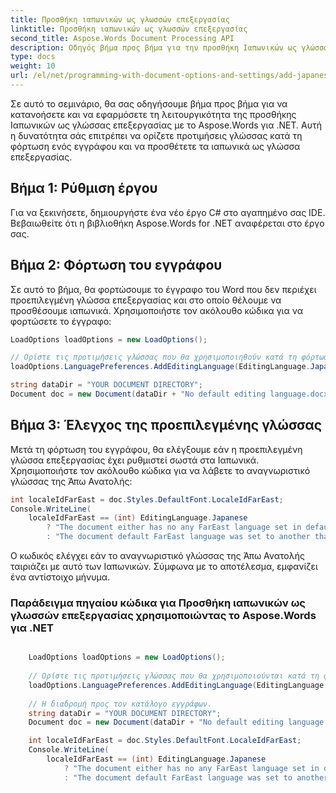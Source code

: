 ```yaml
---
title: Προσθήκη ιαπωνικών ως γλωσσών επεξεργασίας
linktitle: Προσθήκη ιαπωνικών ως γλωσσών επεξεργασίας
second_title: Aspose.Words Document Processing API
description: Οδηγός βήμα προς βήμα για την προσθήκη Ιαπωνικών ως γλώσσα επεξεργασίας με το Aspose.Words για .NET.
type: docs
weight: 10
url: /el/net/programming-with-document-options-and-settings/add-japanese-as-editing-languages/
---
```


Σε αυτό το σεμινάριο, θα σας οδηγήσουμε βήμα προς βήμα για να κατανοήσετε και να εφαρμόσετε τη λειτουργικότητα της προσθήκης Ιαπωνικών ως γλώσσας επεξεργασίας με το Aspose.Words για .NET. Αυτή η δυνατότητα σάς επιτρέπει να ορίζετε προτιμήσεις γλώσσας κατά τη φόρτωση ενός εγγράφου και να προσθέτετε τα ιαπωνικά ως γλώσσα επεξεργασίας.

## Βήμα 1: Ρύθμιση έργου

Για να ξεκινήσετε, δημιουργήστε ένα νέο έργο C# στο αγαπημένο σας IDE. Βεβαιωθείτε ότι η βιβλιοθήκη Aspose.Words for .NET αναφέρεται στο έργο σας.

## Βήμα 2: Φόρτωση του εγγράφου

Σε αυτό το βήμα, θα φορτώσουμε το έγγραφο του Word που δεν περιέχει προεπιλεγμένη γλώσσα επεξεργασίας και στο οποίο θέλουμε να προσθέσουμε ιαπωνικά. Χρησιμοποιήστε τον ακόλουθο κώδικα για να φορτώσετε το έγγραφο:

```csharp
LoadOptions loadOptions = new LoadOptions();

// Ορίστε τις προτιμήσεις γλώσσας που θα χρησιμοποιηθούν κατά τη φόρτωση του εγγράφου.
loadOptions.LanguagePreferences.AddEditingLanguage(EditingLanguage.Japanese);

string dataDir = "YOUR DOCUMENT DIRECTORY";
Document doc = new Document(dataDir + "No default editing language.docx", loadOptions);
```

## Βήμα 3: Έλεγχος της προεπιλεγμένης γλώσσας

Μετά τη φόρτωση του εγγράφου, θα ελέγξουμε εάν η προεπιλεγμένη γλώσσα επεξεργασίας έχει ρυθμιστεί σωστά στα Ιαπωνικά. Χρησιμοποιήστε τον ακόλουθο κώδικα για να λάβετε το αναγνωριστικό γλώσσας της Άπω Ανατολής:

```csharp
int localeIdFarEast = doc.Styles.DefaultFont.LocaleIdFarEast;
Console.WriteLine(
	localeIdFarEast == (int) EditingLanguage.Japanese
		? "The document either has no any FarEast language set in defaults or it was set to Japanese originally."
		: "The document default FarEast language was set to another than Japanese language originally, so it is not overridden.");
```

Ο κωδικός ελέγχει εάν το αναγνωριστικό γλώσσας της Άπω Ανατολής ταιριάζει με αυτό των Ιαπωνικών. Σύμφωνα με το αποτέλεσμα, εμφανίζει ένα αντίστοιχο μήνυμα.

### Παράδειγμα πηγαίου κώδικα για Προσθήκη ιαπωνικών ως γλωσσών επεξεργασίας χρησιμοποιώντας το Aspose.Words για .NET

```csharp

	LoadOptions loadOptions = new LoadOptions();
	
	// Ορίστε τις προτιμήσεις γλώσσας που θα χρησιμοποιούνται κατά τη φόρτωση του εγγράφου.
	loadOptions.LanguagePreferences.AddEditingLanguage(EditingLanguage.Japanese);
	
	// Η διαδρομή προς τον κατάλογο εγγράφων.
	string dataDir = "YOUR DOCUMENT DIRECTORY";
	Document doc = new Document(dataDir + "No default editing language.docx", loadOptions);

	int localeIdFarEast = doc.Styles.DefaultFont.LocaleIdFarEast;
	Console.WriteLine(
		localeIdFarEast == (int) EditingLanguage.Japanese
			? "The document either has no any FarEast language set in defaults or it was set to Japanese originally."
			: "The document default FarEast language was set to another than Japanese language originally, so it is not overridden.");

```

